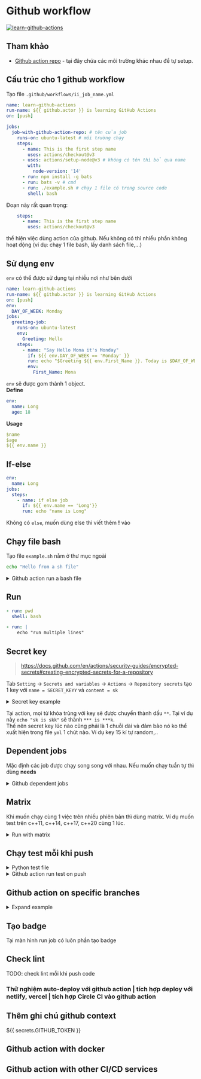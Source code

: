 # Github workflow
[![learn-github-actions](https://github.com/conlacda/github-action-exp/actions/workflows/learn-github-actions.yml/badge.svg)](https://github.com/conlacda/github-action-exp/actions/workflows/learn-github-actions.yml)
## Tham khảo
* [Github action repo](https://github.com/actions) - tại đây chứa các môi trường khác nhau để tự setup.
## Cấu trúc cho 1 github workflow

Tạo file `.github/workflows/ii_job_name.yml`

```yml
name: learn-github-actions
run-name: ${{ github.actor }} is learning GitHub Actions
on: [push]

jobs:
  job-with-github-action-repo: # tên của job
    runs-on: ubuntu-latest # môi trường chạy
    steps:
      - name: This is the first step name
        uses: actions/checkout@v3
      - uses: actions/setup-node@v3 # không có tên thì bỏ qua name
        with:
          node-version: '14'
      - run: npm install -g bats
      - run: bats -v # cmd
      - run: ./example.sh # chạy 1 file có trong source code
        shell: bash
```
Đoạn này rất quan trọng:
```yml
    steps:
      - name: This is the first step name
        uses: actions/checkout@v3
```
thể hiện việc dùng action của github. Nếu không có thì nhiều phần không hoạt động (ví dụ: chạy 1 file bash, lấy danh sách file,...)
## Sử dụng env

`env` có thể được sử dụng tại nhiều nơi như bên dưới
```yml
name: learn-github-actions
run-name: ${{ github.actor }} is learning GitHub Actions
on: [push]
env:
  DAY_OF_WEEK: Monday
jobs:
  greeting-job:
    runs-on: ubuntu-latest
    env:
      Greeting: Hello
    steps:
      - name: "Say Hello Mona it's Monday"
        if: ${{ env.DAY_OF_WEEK == 'Monday' }}
        run: echo "$Greeting ${{ env.First_Name }}. Today is $DAY_OF_WEEK!"
        env:
          First_Name: Mona
```
`env` sẽ được gom thành 1 object.  
**Define**
```yml
env:
  name: Long
  age: 18
```
**Usage**
```yml
$name
$age
${{ env.name }}
```

## If-else
```yml
env:
  name: Long
jobs:
  steps:
    - name: if else job
      if: ${{ env.name == 'Long'}}
      run: echo "name is Long"
```
Không có `else`, muốn dùng else thì viết thêm **!** vào

## Chạy file bash
Tạo file `example.sh` nằm ở thư  mục ngoài
```sh
echo "Hello from a sh file"
```

<details>
  <summary>Github action run a bash file</summary>

```yml
name: learn-github-actions
run-name: ${{ github.actor }} is learning GitHub Actions
on: [push]

jobs:
  job-with-github-action-repo: # tên của job
    runs-on: ubuntu-latest # môi trường chạy
    steps:
      - name: This is the first step name
        uses: actions/checkout@v3
      - run: sh ./example.sh
```
</details>

## Run
```yml
- run: pwd
  shell: bash

- run: |
    echo "run multiple lines"
```

## Secret key
> https://docs.github.com/en/actions/security-guides/encrypted-secrets#creating-encrypted-secrets-for-a-repository

Tab `Setting` -> `Secrets and variables` -> `Actions` -> `Repository secrets` tạo 1 key với `name = SECRET_KEYY` và `content = sk`
<details>
  <summary>Secret key example</summary>

```yml
name: learn-github-actions
run-name: ${{ github.actor }} is learning GitHub Actions
on: [push]

jobs:
  job-with-github-action-repo: # tên của job
    runs-on: ubuntu-latest # môi trường chạy
    steps:
      - name: This is the first step name
        uses: actions/checkout@v3
      - name: Retrieve secret
        env:
          super_secret: ${{ secrets.SECRET_KEYY }}
        if: ${{ env.super_secret == 'sk'}} 
        run: echo "sk is skk"
```
</details>

Tại action, mọi từ khóa trùng với key sẽ được chuyển thành dấu `**`. Tại ví dụ này `echo "sk is skk"` sẽ thành `*** is ***k`.  
Thế nên secret key lúc nào cũng phải là 1 chuỗi dài và đảm bảo nó ko thể xuất hiện trong file `yml` 1 chút nào. Ví dụ key 15 kí tự random,..

## Dependent jobs
Mặc định các job được chạy song song với nhau. Nếu muốn chạy tuần tự thì dùng **needs**

<details>
  <summary>Github dependent jobs</summary>

  ![image](https://user-images.githubusercontent.com/33364412/212527545-f3600d1f-ab4b-4a47-bd1a-c47bd5f430ae.png)
```yml
name: learn-github-actions
run-name: ${{ github.actor }} is learning GitHub Actions
on: [push]

jobs:
  setup:
    runs-on: ubuntu-latest
    steps:
      - run: echo "setting up"
  build:
    needs: setup
    runs-on: ubuntu-latest
    steps:
      - run: echo "building app"
  test:
    needs: build
    runs-on: ubuntu-latest
    steps:
      - run: echo "testing"
```
</details>

## Matrix
Khi muốn chạy cùng 1 việc trên nhiều phiên bản thì dùng matrix. Ví dụ muốn test trên c++11, c++14, c++17, c++20 cùng 1 lúc.

<details>
  <summary>Run with matrix</summary>
  
  ![image](https://user-images.githubusercontent.com/33364412/212527696-e77fbe22-27d2-45c9-8451-8b28abfc17ae.png)

```yml
name: learn-github-actions
run-name: ${{ github.actor }} is learning GitHub Actions
on: [push]

jobs:
  build:
    runs-on: ubuntu-latest
    strategy:
      matrix:
        node: [12, 14, 16]
    steps:
      - uses: actions/setup-node@v3
        with:
          node-version: ${{ matrix.node }}
```
</details>

## Chạy test mỗi khi push

<details>
  <summary>Python test file</summary>

```py
# content of test_sample.py
def func(x):
    return x + 1


def test_answer():
    assert func(3) == 5

# run "pytest" to test.
# pip install pytest
```
</details>

<details>
  <summary>Github action run test on push</summary>

```yml
# https://github.com/marketplace/actions/setup-python
name: learn-github-actions
run-name: ${{ github.actor }} is learning GitHub Actions
on: [push]

jobs:
  build:
    runs-on: ubuntu-latest
    steps:
      - uses: actions/checkout@v3
      - name: Setup Python
        uses: actions/setup-python@v4.5.0
        with:
          python-version: '3.10' 
      - run: |
          pip install pytest
          pytest

```
</details>

## Github action on specific branches
<details>
  <summary>Expand example</summary>

```yml
on:  
  push:
    branches: # multiple branches
      - main
      - dev
  pull_request:
    branches:
      - main
  pull_request_comment: # chỉ với dòng này mà không có thêm branches lồng bên trong nghĩa là chạy trên mọi nhánh

on: [push] # run on every push

```
</details>


## Tạo badge
Tại màn hình run job có luôn phần tạo badge

## Check lint
TODO: check lint mỗi khi push code

### Thử nghiệm auto-deploy với github action | tích hợp deploy với netlify, vercel | tích hợp Circle CI vào github action

## Thêm ghi chú github context
${{ secrets.GITHUB_TOKEN }}

## Github action with docker

## Github action with other CI/CD services